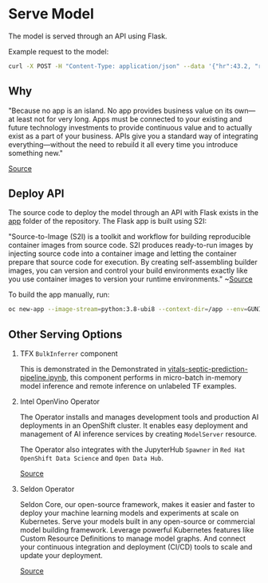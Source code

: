 # Serve Model

The model is served through an API using Flask.

Example request to the model:

```bash
curl -X POST -H "Content-Type: application/json" --data '{"hr":43.2, "resp": 32.1, "temp": 98.2}' http://mlops-prototype-my-model-server.apps.cluster-cghmd.cghmd.sandbox879.opentlc.com/predictions
```

## Why

"Because no app is an island. No app provides business value on its own—at least not for very long. Apps must be connected to your existing and future technology investments to provide continuous value and to actually exist as a part of your business. APIs give you a standard way of integrating everything—without the need to rebuild it all every time you introduce something new."

[Source](https://www.redhat.com/en/topics/api/why-choose-red-hat-apis#:~:text=Red%20Hat%20gives%20your%20business,new%E2%80%94even%20as%20you%20grow)

## Deploy API

The source code to deploy the model through an API with Flask exists in the [app](https://github.com/redhat-na-ssa/mlops-prototype/tree/main/app) folder of the repository. The Flask app is built using S2I:

"Source-to-Image (S2I) is a toolkit and workflow for building reproducible container images from source code. S2I produces ready-to-run images by injecting source code into a container image and letting the container prepare that source code for execution. By creating self-assembling builder images, you can version and control your build environments exactly like you use container images to version your runtime environments." ~[Source](https://github.com/openshift/source-to-image)

To build the app manually, run:

```bash
oc new-app --image-stream=python:3.8-ubi8 --context-dir=/app --env=GUNICORN_CMD_ARGS="--bind=0.0.0.0:8080" https://github.com/redhat-na-ssa/mlops-prototype.git
```

## Other Serving Options

1. TFX `BulkInferrer` component

    This is demonstrated in the Demonstrated in [vitals-septic-prediction-pipeline.ipynb](https://github.com/redhat-na-ssa/mlops-prototype/blob/main/notebooks/vitals-septic-prediction-pipeline.ipynb), this component performs in micro-batch in-memory model inference and remote inference on unlabeled TF examples.

2. Intel OpenVino Operator

    The Operator installs and manages development tools and production AI deployments in an OpenShift cluster. It enables easy deployment and management of AI inference services by creating `ModelServer` resource.

    The Operator also integrates with the JupyterHub `Spawner` in `Red Hat OpenShift Data Science` and `Open Data Hub`.

    [Source](https://docs.openvino.ai/latest/ovms_extras_openvino-operator-openshift-readme.html?highlight=openshift)

3. Seldon Operator

    Seldon Core, our open-source framework, makes it easier and faster to deploy your machine learning models and experiments at scale on Kubernetes. Serve your models built in any open-source or commercial model building framework. Leverage powerful Kubernetes features like Custom Resource Definitions to manage model graphs. And connect your continuous integration and deployment (CI/CD) tools to scale and update your deployment.

    [Source](https://catalog.redhat.com/software/operators/detail/5ec3fa5778e79e6a879fa213)
